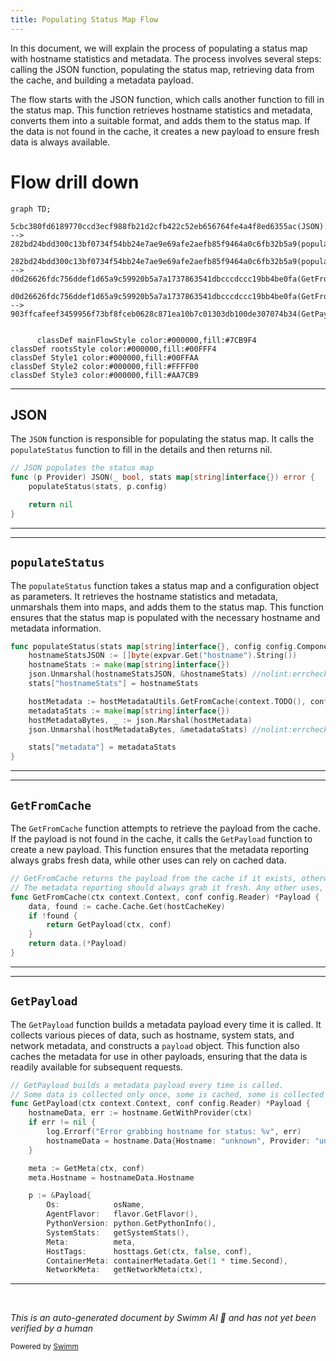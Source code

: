 ```yaml
---
title: Populating Status Map Flow
---
```

In this document, we will explain the process of populating a status map with hostname statistics and metadata. The process involves several steps: calling the JSON function, populating the status map, retrieving data from the cache, and building a metadata payload.

The flow starts with the JSON function, which calls another function to fill in the status map. This function retrieves hostname statistics and metadata, converts them into a suitable format, and adds them to the status map. If the data is not found in the cache, it creates a new payload to ensure fresh data is always available.

# Flow drill down

```mermaid
graph TD;
      5cbc380fd6189770ccd3ecf988fb21d2cfb422c52eb656764fe4a4f8ed6355ac(JSON):::mainFlowStyle --> 282bd24bdd300c13bf0734f54bb24e7ae9e69afe2aefb85f9464a0c6fb32b5a9(populateStatus):::mainFlowStyle

282bd24bdd300c13bf0734f54bb24e7ae9e69afe2aefb85f9464a0c6fb32b5a9(populateStatus):::mainFlowStyle --> d0d26626fdc756ddef1d65a9c59920b5a7a1737863541dbcccdccc19bb4be0fa(GetFromCache):::mainFlowStyle

d0d26626fdc756ddef1d65a9c59920b5a7a1737863541dbcccdccc19bb4be0fa(GetFromCache):::mainFlowStyle --> 903ffcafeef3459956f73bf8fceb0628c871ea10b7c01303db100de307074b34(GetPayload):::mainFlowStyle


      classDef mainFlowStyle color:#000000,fill:#7CB9F4
classDef rootsStyle color:#000000,fill:#00FFF4
classDef Style1 color:#000000,fill:#00FFAA
classDef Style2 color:#000000,fill:#FFFF00
classDef Style3 color:#000000,fill:#AA7CB9
```

<SwmSnippet path="/pkg/status/clusteragent/hostname/status.go" line="48">

---

## JSON

The <SwmToken path="pkg/status/clusteragent/hostname/status.go" pos="48:2:2" line-data="// JSON populates the status map">`JSON`</SwmToken> function is responsible for populating the status map. It calls the <SwmToken path="pkg/status/clusteragent/hostname/status.go" pos="50:1:1" line-data="	populateStatus(stats, p.config)">`populateStatus`</SwmToken> function to fill in the details and then returns nil.

```go
// JSON populates the status map
func (p Provider) JSON(_ bool, stats map[string]interface{}) error {
	populateStatus(stats, p.config)

	return nil
}
```

---

</SwmSnippet>

<SwmSnippet path="/pkg/status/clusteragent/hostname/status.go" line="73">

---

## <SwmToken path="pkg/status/clusteragent/hostname/status.go" pos="73:2:2" line-data="func populateStatus(stats map[string]interface{}, config config.Component) {">`populateStatus`</SwmToken>

The <SwmToken path="pkg/status/clusteragent/hostname/status.go" pos="73:2:2" line-data="func populateStatus(stats map[string]interface{}, config config.Component) {">`populateStatus`</SwmToken> function takes a status map and a configuration object as parameters. It retrieves the hostname statistics and metadata, unmarshals them into maps, and adds them to the status map. This function ensures that the status map is populated with the necessary hostname and metadata information.

```go
func populateStatus(stats map[string]interface{}, config config.Component) {
	hostnameStatsJSON := []byte(expvar.Get("hostname").String())
	hostnameStats := make(map[string]interface{})
	json.Unmarshal(hostnameStatsJSON, &hostnameStats) //nolint:errcheck
	stats["hostnameStats"] = hostnameStats

	hostMetadata := hostMetadataUtils.GetFromCache(context.TODO(), config)
	metadataStats := make(map[string]interface{})
	hostMetadataBytes, _ := json.Marshal(hostMetadata)
	json.Unmarshal(hostMetadataBytes, &metadataStats) //nolint:errcheck

	stats["metadata"] = metadataStats
}
```

---

</SwmSnippet>

<SwmSnippet path="/comp/metadata/host/hostimpl/utils/host.go" line="201">

---

## <SwmToken path="comp/metadata/host/hostimpl/utils/host.go" pos="201:2:2" line-data="// GetFromCache returns the payload from the cache if it exists, otherwise it creates it.">`GetFromCache`</SwmToken>

The <SwmToken path="comp/metadata/host/hostimpl/utils/host.go" pos="201:2:2" line-data="// GetFromCache returns the payload from the cache if it exists, otherwise it creates it.">`GetFromCache`</SwmToken> function attempts to retrieve the payload from the cache. If the payload is not found in the cache, it calls the <SwmToken path="comp/metadata/host/hostimpl/utils/host.go" pos="206:3:3" line-data="		return GetPayload(ctx, conf)">`GetPayload`</SwmToken> function to create a new payload. This function ensures that the metadata reporting always grabs fresh data, while other uses can rely on cached data.

```go
// GetFromCache returns the payload from the cache if it exists, otherwise it creates it.
// The metadata reporting should always grab it fresh. Any other uses, e.g. status, should use this
func GetFromCache(ctx context.Context, conf config.Reader) *Payload {
	data, found := cache.Cache.Get(hostCacheKey)
	if !found {
		return GetPayload(ctx, conf)
	}
	return data.(*Payload)
}
```

---

</SwmSnippet>

<SwmSnippet path="/comp/metadata/host/hostimpl/utils/host.go" line="169">

---

## <SwmToken path="comp/metadata/host/hostimpl/utils/host.go" pos="169:2:2" line-data="// GetPayload builds a metadata payload every time is called.">`GetPayload`</SwmToken>

The <SwmToken path="comp/metadata/host/hostimpl/utils/host.go" pos="169:2:2" line-data="// GetPayload builds a metadata payload every time is called.">`GetPayload`</SwmToken> function builds a metadata payload every time it is called. It collects various pieces of data, such as hostname, system stats, and network metadata, and constructs a <SwmToken path="comp/metadata/host/hostimpl/utils/host.go" pos="169:10:10" line-data="// GetPayload builds a metadata payload every time is called.">`payload`</SwmToken> object. This function also caches the metadata for use in other payloads, ensuring that the data is readily available for subsequent requests.

```go
// GetPayload builds a metadata payload every time is called.
// Some data is collected only once, some is cached, some is collected at every call.
func GetPayload(ctx context.Context, conf config.Reader) *Payload {
	hostnameData, err := hostname.GetWithProvider(ctx)
	if err != nil {
		log.Errorf("Error grabbing hostname for status: %v", err)
		hostnameData = hostname.Data{Hostname: "unknown", Provider: "unknown"}
	}

	meta := GetMeta(ctx, conf)
	meta.Hostname = hostnameData.Hostname

	p := &Payload{
		Os:            osName,
		AgentFlavor:   flavor.GetFlavor(),
		PythonVersion: python.GetPythonInfo(),
		SystemStats:   getSystemStats(),
		Meta:          meta,
		HostTags:      hosttags.Get(ctx, false, conf),
		ContainerMeta: containerMetadata.Get(1 * time.Second),
		NetworkMeta:   getNetworkMeta(ctx),
```

---

</SwmSnippet>

&nbsp;

*This is an auto-generated document by Swimm AI 🌊 and has not yet been verified by a human*

<SwmMeta version="3.0.0" repo-id="Z2l0aHViJTNBJTNBZGF0YWRvZy1hZ2VudCUzQSUzQVN3aW1tLURlbW8=" repo-name="datadog-agent"><sup>Powered by [Swimm](/)</sup></SwmMeta>
